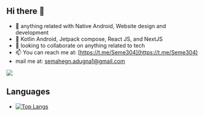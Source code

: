 ## Hi there 👋
- 🔭 anything related with Native Android, Website design and development
- 🌱 Kotlin Android, Jetpack compose, React JS, and NextJS
- 👯 looking to collaborate on anything related to tech
- 📫 You can reach me at: [https://t.me/Seme304](https://t.me/Seme304) 
- mail me at: semahegn.adugna1@gmail.com

![](https://komarev.com/ghpvc/?username=Seme30&color=blueviolet)

## Languages

- [![Top Langs](https://github-readme-stats.vercel.app/api/top-langs/?username=Seme30)](https://github.com/Seme30/github-readme-stats)
